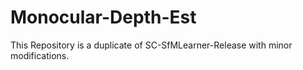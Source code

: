 # Monocular-Depth-Est

This Repository is a duplicate of SC-SfMLearner-Release with minor modifications.
